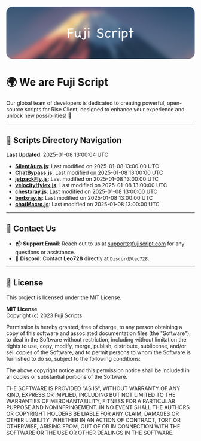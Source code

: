 ![Banner](.github/b.webp)

# 🌍 **We are Fuji Script**

Our global team of developers is dedicated to creating powerful, open-source scripts for Rise Client, designed to enhance your experience and unlock new possibilities! 🌟

---
<!-- SCRIPTS_NAVIGATION_START -->
## 📂 **Scripts Directory Navigation**

**Last Updated**: 2025-01-08 13:00:04 UTC

- **[SilentAura.js](scripts/SilentAura.js)**: Last modified on 2025-01-08 13:00:00 UTC
- **[ChatBypass.js](scripts/ChatBypass.js)**: Last modified on 2025-01-08 13:00:00 UTC
- **[jetpackFly.js](scripts/jetpackFly.js)**: Last modified on 2025-01-08 13:00:00 UTC
- **[velocityHylex.js](scripts/velocityHylex.js)**: Last modified on 2025-01-08 13:00:00 UTC
- **[chestxray.js](scripts/chestxray.js)**: Last modified on 2025-01-08 13:00:00 UTC
- **[bedxray.js](scripts/bedxray.js)**: Last modified on 2025-01-08 13:00:00 UTC
- **[chatMacro.js](scripts/chatMacro.js)**: Last modified on 2025-01-08 13:00:00 UTC

<!-- SCRIPTS_NAVIGATION_END -->

---

## 💬 **Contact Us**  
- 📬 **Support Email**: Reach out to us at [support@fujiscript.com](mailto:support@fujiscript.com) for any questions or assistance.  
- 💬 **Discord**: Contact **Leo728** directly at `Discord@leo728`.

---

## 📜 **License**

This project is licensed under the MIT License.  

**MIT License**  
Copyright (c) 2023 Fuji Scripts  

Permission is hereby granted, free of charge, to any person obtaining a copy of this software and associated documentation files (the "Software"), to deal in the Software without restriction, including without limitation the rights to use, copy, modify, merge, publish, distribute, sublicense, and/or sell copies of the Software, and to permit persons to whom the Software is furnished to do so, subject to the following conditions:  

The above copyright notice and this permission notice shall be included in all copies or substantial portions of the Software.  

THE SOFTWARE IS PROVIDED "AS IS", WITHOUT WARRANTY OF ANY KIND, EXPRESS OR IMPLIED, INCLUDING BUT NOT LIMITED TO THE WARRANTIES OF MERCHANTABILITY, FITNESS FOR A PARTICULAR PURPOSE AND NONINFRINGEMENT. IN NO EVENT SHALL THE AUTHORS OR COPYRIGHT HOLDERS BE LIABLE FOR ANY CLAIM, DAMAGES OR OTHER LIABILITY, WHETHER IN AN ACTION OF CONTRACT, TORT OR OTHERWISE, ARISING FROM, OUT OF OR IN CONNECTION WITH THE SOFTWARE OR THE USE OR OTHER DEALINGS IN THE SOFTWARE.  
